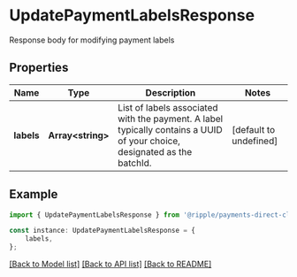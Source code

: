 # UpdatePaymentLabelsResponse

Response body for modifying payment labels

## Properties

Name | Type | Description | Notes
------------ | ------------- | ------------- | -------------
**labels** | **Array&lt;string&gt;** | List of labels associated with the payment. A label typically contains a UUID of your choice, designated as the batchId. | [default to undefined]

## Example

```typescript
import { UpdatePaymentLabelsResponse } from '@ripple/payments-direct-client';

const instance: UpdatePaymentLabelsResponse = {
    labels,
};
```

[[Back to Model list]](../README.md#documentation-for-models) [[Back to API list]](../README.md#documentation-for-api-endpoints) [[Back to README]](../README.md)
